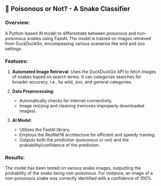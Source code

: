 ## 🐍 Poisonous or Not? - A Snake Classifier

### Overview:
A Python-based AI model to differentiate between poisonous and non-poisonous snakes using FastAI. The model is trained on images retrieved from DuckDuckGo, encompassing various scenarios like wild and zoo settings.

### Features:

1. **Automated Image Retrieval**: Uses the DuckDuckGo API to fetch images of snakes based on search terms. It can categorize searches for broader accuracy, i.e., by wild, zoo, and general categories.
   
2. **Data Preprocessing**:
    - Automatically checks for internet connectivity.
    - Image resizing and cleaning (removes improperly downloaded images).

3. **AI Model**:
    - Utilizes the FastAI library.
    - Employs the ResNet18 architecture for efficient and speedy training.
    - Outputs both the prediction (poisonous or not) and the probability/confidence of the prediction.

### Results:
The model has been tested on various snake images, outputting the probability of the snake being non-poisonous. For instance, an image of a non-poisonous snake was correctly identified with a confidence of 100%.
